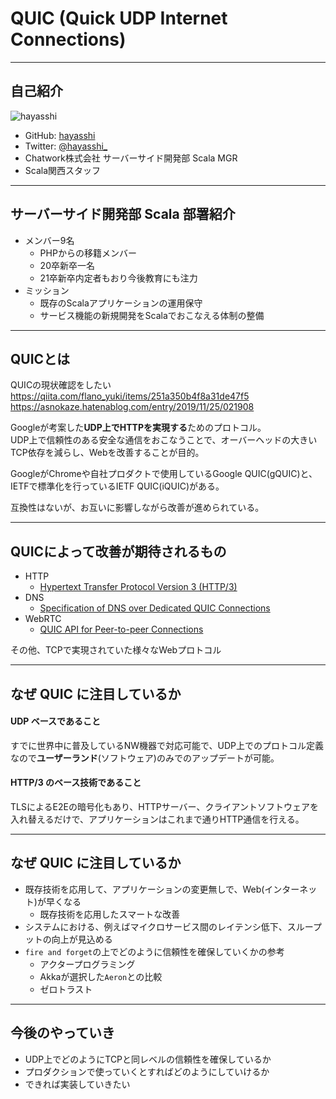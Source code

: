 # QUIC (Quick UDP Internet Connections)

---
## 自己紹介

![hayasshi](/slides/quic/prof.png)

- GitHub: [hayasshi](https://github.com/hayasshi)
- Twitter: [@hayasshi_](https://twitter.com/hayasshi_)
- Chatwork株式会社 サーバーサイド開発部 Scala MGR
- Scala関西スタッフ

---
## サーバーサイド開発部 Scala 部署紹介

- メンバー9名
    - PHPからの移籍メンバー
    - 20卒新卒一名
    - 21卒新卒内定者もおり今後教育にも注力
- ミッション
    - 既存のScalaアプリケーションの運用保守
    - サービス機能の新規開発をScalaでおこなえる体制の整備

---
## QUICとは

QUICの現状確認をしたい
https://qiita.com/flano_yuki/items/251a350b4f8a31de47f5
https://asnokaze.hatenablog.com/entry/2019/11/25/021908

Googleが考案した**UDP上でHTTPを実現する**ためのプロトコル。  
UDP上で信頼性のある安全な通信をおこなうことで、オーバーヘッドの大きいTCP依存を減らし、Webを改善することが目的。

GoogleがChromeや自社プロダクトで使用しているGoogle QUIC(gQUIC)と、  
IETFで標準化を行っているIETF QUIC(iQUIC)がある。

互換性はないが、お互いに影響しながら改善が進められている。

---
## QUICによって改善が期待されるもの

- HTTP
    - [Hypertext Transfer Protocol Version 3 (HTTP/3)](https://tools.ietf.org/html/draft-ietf-quic-http-27)
- DNS
    - [Specification of DNS over Dedicated QUIC Connections](https://tools.ietf.org/html/draft-huitema-quic-dnsoquic-07)
- WebRTC
    - [QUIC API for Peer-to-peer Connections](https://w3c.github.io/webrtc-quic/)

その他、TCPで実現されていた様々なWebプロトコル

---
## なぜ QUIC に注目しているか

#### UDP ベースであること

すでに世界中に普及しているNW機器で対応可能で、UDP上でのプロトコル定義なので**ユーザーランド**(ソフトウェア)のみでのアップデートが可能。

#### HTTP/3 のベース技術であること

TLSによるE2Eの暗号化もあり、HTTPサーバー、クライアントソフトウェアを入れ替えるだけで、アプリケーションはこれまで通りHTTP通信を行える。

---
## なぜ QUIC に注目しているか

- 既存技術を応用して、アプリケーションの変更無しで、Web(インターネット)が早くなる
    - 既存技術を応用したスマートな改善
- システムにおける、例えばマイクロサービス間のレイテンシ低下、スループットの向上が見込める
- `fire and forget`の上でどのように信頼性を確保していくかの参考
    - アクタープログラミング
    - Akkaが選択した`Aeron`との比較
    - ゼロトラスト

---
## 今後のやっていき

- UDP上でどのようにTCPと同レベルの信頼性を確保しているか
- プロダクションで使っていくとすればどのようにしていけるか
- できれば実装していきたい
